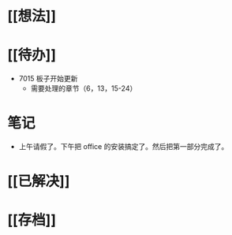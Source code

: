 # [[想法]]

# [[待办]]
- 7015 板子开始更新
	- 需要处理的章节（6，13，15-24）
# 笔记
- 上午请假了。下午把 office 的安装搞定了。然后把第一部分完成了。
# [[已解决]]

# [[存档]]